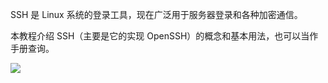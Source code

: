 SSH 是 Linux 系统的登录工具，现在广泛用于服务器登录和各种加密通信。

本教程介绍 SSH（主要是它的实现 OpenSSH）的概念和基本用法，也可以当作手册查询。

![](https://gimg2.baidu.com/image_search/src=http%3A%2F%2Fsafe-img.xhscdn.com%2Fbw1%2F60b50dcd-9ced-4e88-b6bb-9cd0c2b96d42%3FimageView2%2F2%2Fw%2F1080%2Fformat%2Fjpg&refer=http%3A%2F%2Fsafe-img.xhscdn.com&app=2002&size=f9999,10000&q=a80&n=0&g=0n&fmt=auto?sec=1694313975&t=13f46d7a4cfc0159da0f860cf0dde1c8)
